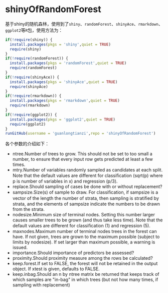 # shinyOfRandomForest
基于shiny的随机森林，使用到了`shiny`、`randomForest`、`shinyAce`、`rmarkdown`、`ggplot2`等`R`包，使用方法为：
```R
if(!require(shiny)) {
  install.packages(pkgs = 'shiny',quiet = TRUE)
  require(shiny)
}
if(!require(randomForest)) {
  install.packages(pkgs = 'randomForest',quiet = TRUE)
  require(randomForest)
}
if(!require(shinyAce)) {
  install.packages(pkgs = 'shinyAce',quiet = TRUE)
  require(shinyAce)
}
if(!require(rmarkdown)) {
  install.packages(pkgs = 'rmarkdown',quiet = TRUE)
  require(rmarkdown)
}
if(!require(ggplot2)) {
  install.packages(pkgs = 'ggplot2',quiet = TRUE)
  require(ggplot2)
}
runGitHub(username = 'guanlongtianzi',repo = 'shinyOfRandomForest') 
```
各个参数的介绍如下：
- ntree.Number of trees to grow. This should not be set to too small a number, to ensure that every input row gets predicted at least a few times.
- mtry.Number of variables randomly sampled as candidates at each split. Note that the default values are different for classiﬁcation (sqrt(p) where p is number of variables in x) and regression (p/3).
- replace.Should sampling of cases be done with or without replacement?
- sampsize.Size(s) of sample to draw. For classiﬁcation, if sampsize is a vector of the length the number of strata, then sampling is stratiﬁed by strata, and the elements of sampsize indicate the numbers to be drawn from the strata.
- nodesize.Minimum size of terminal nodes. Setting this number larger causes smaller trees to be grown (and thus take less time). Note that the default values are different for classiﬁcation (1) and regression (5).
- maxnodes.Maximum number of terminal nodes trees in the forest can have. If not given, trees are grown to the maximum possible (subject to limits by nodesize). If set larger than maximum possible, a warning is issued.
- importance.Should importance of predictors be assessed?
- proximity.Should proximity measure among the rows be calculated?
- keep.forest.If set to FALSE, the forest will not be retained in the output object. If xtest is given, defaults to FALSE.
- keep.inbag.Should an n by ntree matrix be returned that keeps track of which samples are "in-bag" in which trees (but not how many times, if sampling with replacement)
